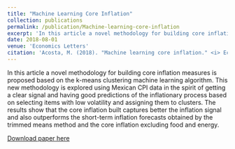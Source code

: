 ```yaml
---
title: "Machine Learning Core Inflation"
collection: publications
permalink: /publication/Machine-learning-core-inflation
excerpt: 'In this article a novel methodology for building core inflation measures is proposed based on the k-means clustering machine learning algorithm. This new methodology is explored using Mexican CPI data in the spirit of getting a clear signal and having good predictions of the inflationary process based on selecting items with low volatility and assigning them to clusters. The results show that the core inflation built captures better the inflation signal and also outperforms the short-term inflation forecasts obtained by the trimmed means method and the core inflation excluding food and energy.'
date: 2018-08-01
venue: 'Economics Letters'
citation: 'Acosta, M. (2018). "Machine learning core inflation." <i> Economics Letters </i>. 169, 47-50.'
---
```

In this article a novel methodology for building core inflation measures is proposed based on the k-means clustering machine learning algorithm. This new methodology is explored using Mexican CPI data in the spirit of getting a clear signal and having good predictions of the inflationary process based on selecting items with low volatility and assigning them to clusters. The results show that the core inflation built captures better the inflation signal and also outperforms the short-term inflation forecasts obtained by the trimmed means method and the core inflation excluding food and energy.

[Download paper here](https://doi.org/10.1016/j.econlet.2018.05.001)

